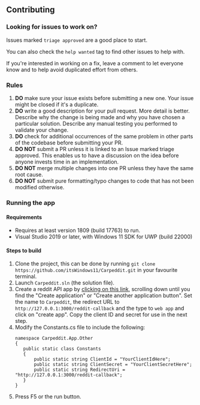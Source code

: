 ## Contributing

### Looking for issues to work on?

Issues marked `triage approved` are a good place to start.

You can also check the `help wanted` tag to find other issues to help with.

If you're interested in working on a fix, leave a comment to let everyone know and to help avoid duplicated effort from others.

### Rules

1. **DO** make sure your issue exists before submitting a new one. Your issue might be closed if it's a duplicate.
2. **DO** write a good description for your pull request. More detail is better. Describe why the change is being made and why you have chosen a particular solution. Describe any manual testing you performed to validate your change.
3. **DO** check for additional occurrences of the same problem in other parts of the codebase before submitting your PR.
4. **DO NOT** submit a PR unless it is linked to an Issue marked triage approved. This enables us to have a discussion on the idea before anyone invests time in an implementation.
5. **DO NOT** merge multiple changes into one PR unless they have the same root cause.
6. **DO NOT** submit pure formatting/typo changes to code that has not been modified otherwise.

### Running the app

#### Requirements
- Requires at least version 1809 (build 17763) to run.
- Visual Studio 2019 or later, with Windows 11 SDK for UWP (build 22000)

#### Steps to build

1. Clone the project, this can be done by running `git clone https://github.com/itsWindows11/Carpeddit.git` in your favourite terminal.
2. Launch `Carpeddit.sln` (the solution file).
3. Create a reddit API app by [clicking on this link](https://reddit.com/prefs/apps), scrolling down until you find the "Create application" or "Create another application button". Set the name to `Carpeddit`, the redirect URL to `http://127.0.0.1:3000/reddit-callback` and the type to `web app` and click on "create app". Copy the client ID and secret for use in the next step.
4. Modify the Constants.cs file to include the following:
   ```
   namespace Carpeddit.App.Other
   {
      public static class Constants
      {
          public static string ClientId = "YourClientIdHere";
          public static string ClientSecret = "YourClientSecretHere";
          public static string RedirectUri = "http://127.0.0.1:3000/reddit-callback";
      }
   }
   ```
4. Press F5 or the run button.

